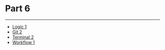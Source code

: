 # Part 6

---

* [Logic 1](../../modules/logic-1/README.md)
* [Git 2](../../modules/git-2/README.md)
* [Terminal 2](../../modules/terminal-2/README.md)
* [Workflow 1](../../modules/workflow-1/README.md)
